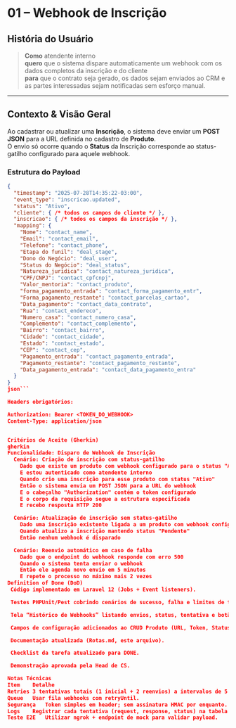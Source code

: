<!-- /documents/user-historyes/01-webhook-inscricao.md -->

# 01 – Webhook de Inscrição

## História do Usuário
> **Como** atendente interno  
> **quero** que o sistema dispare automaticamente um webhook com os dados completos da inscrição e do cliente  
> **para** que o contrato seja gerado, os dados sejam enviados ao CRM e as partes interessadas sejam notificadas sem esforço manual.

---

## Contexto & Visão Geral
Ao cadastrar ou atualizar uma **Inscrição**, o sistema deve enviar um **POST JSON** para a URL definida no cadastro de **Produto**.  
O envio só ocorre quando o **Status** da Inscrição corresponde ao status-gatilho configurado para aquele webhook.

### Estrutura do Payload
```json
{
  "timestamp": "2025-07-28T14:35:22-03:00",
  "event_type": "inscricao.updated",
  "status": "Ativo",
  "cliente": { /* todos os campos do cliente */ },
  "inscricao": { /* todos os campos da inscrição */ },
  "mapping": {
    "Nome": "contact_name",
    "Email": "contact_email",
    "Telefone": "contact_phone",
    "Etapa do funil": "deal_stage",
    "Dono do Negócio": "deal_user",
    "Status do Negócio": "deal_status",
    "Natureza_juridica": "contact_natureza_juridica",
    "CPF/CNPJ": "contact_cpfcnpj",
    "Valor_mentoria": "contact_produto",
    "forma_pagamento_entrada": "contact_forma_pagamento_entr",
    "Forma_pagamento_restante": "contact_parcelas_cartao",
    "Data_pagamento": "contact_data_contrato",
    "Rua": "contact_endereco",
    "Numero_casa": "contact_numero_casa",
    "Complemento": "contact_complemento",
    "Bairro": "contact_bairro",
    "Cidade": "contact_cidade",
    "Estado": "contact_estado",
    "CEP": "contact_cep",
    "Pagamento_entrada": "contact_pagamento_entrada",
    "Pagamento_restante": "contact_pagamento_restante",
    "Data_pagamento_entrada": "contact_data_pagamento_entra"
  }
}
json```

Headers obrigatórios:

Authorization: Bearer <TOKEN_DO_WEBHOOK>
Content-Type: application/json


Critérios de Aceite (Gherkin)
gherkin
Funcionalidade: Disparo de Webhook de Inscrição
  Cenário: Criação de inscrição com status-gatilho
    Dado que existe um produto com webhook configurado para o status "Ativo"
    E estou autenticado como atendente interno
    Quando crio uma inscrição para esse produto com status "Ativo"
    Então o sistema envia um POST JSON para a URL do webhook
    E o cabeçalho "Authorization" contém o token configurado
    E o corpo da requisição segue a estrutura especificada
    E recebo resposta HTTP 200

  Cenário: Atualização de inscrição sem status-gatilho
    Dado uma inscrição existente ligada a um produto com webhook configurado para status "Ativo"
    Quando atualizo a inscrição mantendo status "Pendente"
    Então nenhum webhook é disparado

  Cenário: Reenvio automático em caso de falha
    Dado que o endpoint do webhook responde com erro 500
    Quando o sistema tenta enviar o webhook
    Então ele agenda novo envio em 5 minutos
    E repete o processo no máximo mais 2 vezes
Definition of Done (DoD)
 Código implementado em Laravel 12 (Jobs + Event listeners).

 Testes PHPUnit/Pest cobrindo cenários de sucesso, falha e limites de tentativas.

 Tela “Histórico de Webhooks” listando envios, status, tentativa e botão Reenviar.

 Campos de configuração adicionados ao CRUD Produto (URL, Token, Status-gatilho).

 Documentação atualizada (Rotas.md, este arquivo).

 Checklist da tarefa atualizado para DONE.

 Demonstração aprovada pela Head de CS.

Notas Técnicas
Item	Detalhe
Retries	3 tentativas totais (1 inicial + 2 reenvios) a intervalos de 5 minutos.
Queue	Usar fila webhooks com retryUntil.
Segurança	Token simples em header; sem assinatura HMAC por enquanto.
Logs	Registrar cada tentativa (request, response, status) na tabela webhook_logs.
Teste E2E	Utilizar ngrok + endpoint de mock para validar payload.